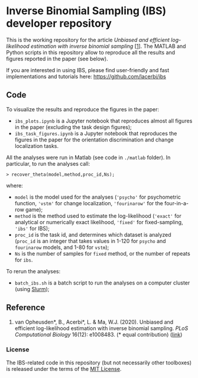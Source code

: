 # Inverse Binomial Sampling (IBS) developer repository

This is the working repository for the article *Unbiased and efficient log-likelihood estimation with inverse binomial sampling* [[1](#reference)]. The MATLAB and Python scripts in this repository allow to reproduce all the results and figures reported in the paper (see below).

If you are interested in using IBS, please find user-friendly and fast implementations and tutorials here: https://github.com/lacerbi/ibs

## Code

To visualize the results and reproduce the figures in the paper:

- `ibs_plots.ipynb` is a Jupyter notebook that reproduces almost all figures in the paper (excluding the task design figures);
- `ibs_task_figures.ipynb` is a Jupyter notebook that reproduces the figures in the paper for the orientation discrimination and change localization tasks.

All the analyses were run in Matlab (see code in `./matlab` folder). In particular, to run the analyses call:
```
> recover_theta(model,method,proc_id,Ns);
```
where:

- `model` is the model used for the analyses (`'psycho'` for psychometric function, `'vstm'` for change localization, `'fourinarow'` for the four-in-a-row game);
- `method` is the method used to estimate the log-likelihood (`'exact'` for analytical or numerically exact likelihood, `'fixed'` for fixed-sampling, `'ibs'` for IBS);
- `proc_id` is the task id, and determines which dataset is analyzed (`proc_id` is an integer that takes values in 1-120 for `psycho` and `fourinarow` models, and 1-80 for `vstm`);
- `Ns` is the number of samples for `fixed` method, or the number of repeats for `ibs`.

To rerun the analyses:

- `batch_ibs.sh` is a batch script to run the analyses on a computer cluster (using [Slurm](https://slurm.schedmd.com/sbatch.html));


## Reference

1. van Opheusden\*, B., Acerbi\*, L. & Ma, W.J. (2020). Unbiased and efficient log-likelihood estimation with inverse binomial sampling. *PLoS Computational Biology* 16(12): e1008483. (* equal contribution) ([link](https://journals.plos.org/ploscompbiol/article?id=10.1371/journal.pcbi.1008483))

### License

The IBS-related code in this repository (but not necessarily other toolboxes) is released under the terms of the [MIT License](https://github.com/basvanopheusden/ibs-development/blob/master/LICENSE).
